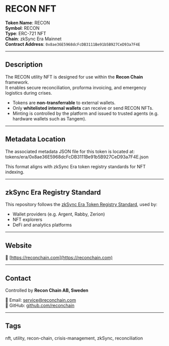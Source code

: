 # RECON NFT

**Token Name**: RECON  
**Symbol**: RECON  
**Type**: ERC-721 NFT  
**Chain**: zkSync Era Mainnet  
**Contract Address**: `0x8ae36E5968dcFcDB3111Be91b5B927CeD93a7F4E`

---

## Description

The RECON utility NFT is designed for use within the **Recon Chain** framework.  
It enables secure reconciliation, proforma invoicing, and emergency logistics during crises.

- Tokens are **non-transferrable** to external wallets.
- Only **whitelisted internal wallets** can receive or send RECON NFTs.
- Minting is controlled by the platform and issued to trusted agents (e.g. hardware wallets such as Tangem).

---

## Metadata Location

The associated metadata JSON file for this token is located at: tokens/era/0x8ae36E5968dcFcDB3111Be91b5B927CeD93a7F4E.json

This format aligns with zkSync Era token registry standards for NFT indexing.

---

## zkSync Era Registry Standard

This repository follows the [zkSync Era Token Registry Standard](https://github.com/matter-labs/zksync-token-list), used by:

- Wallet providers (e.g. Argent, Rabby, Zerion)
- NFT explorers
- DeFi and analytics platforms

---

## Website

🔗 [https://reconchain.com](https://reconchain.com)

---

## Contact

Controlled by **Recon Chain AB, Sweden**

📧 Email: [service@reconchain.com](mailto:service@reconchain.com)  
📁 GitHub: [github.com/reconchain](https://github.com/reconchain)

---

## Tags

nft, utility, recon-chain, crisis-management, zkSync, reconciliation